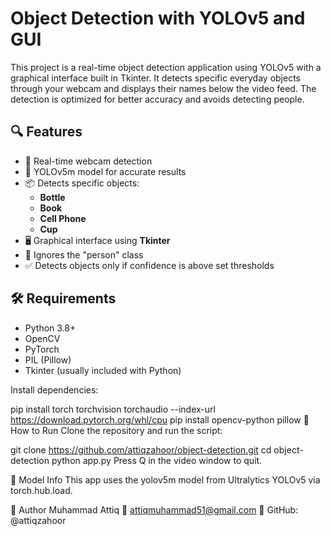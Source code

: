 # Object Detection with YOLOv5 and GUI

This project is a real-time object detection application using YOLOv5 with a graphical interface built in Tkinter. It detects specific everyday objects through your webcam and displays their names below the video feed. The detection is optimized for better accuracy and avoids detecting people.

## 🔍 Features

- 🎥 Real-time webcam detection
- 🧠 YOLOv5m model for accurate results
- 📦 Detects specific objects:
  - **Bottle**
  - **Book**
  - **Cell Phone**
  - **Cup**
- 🖥️ Graphical interface using **Tkinter**
- 🚫 Ignores the "person" class
- ✅ Detects objects only if confidence is above set thresholds

## 🛠 Requirements

- Python 3.8+
- OpenCV
- PyTorch
- PIL (Pillow)
- Tkinter (usually included with Python)

Install dependencies:


pip install torch torchvision torchaudio --index-url https://download.pytorch.org/whl/cpu
pip install opencv-python pillow
🚀 How to Run
Clone the repository and run the script:


git clone https://github.com/attiqzahoor/object-detection.git
cd object-detection
python app.py
Press Q in the video window to quit.

🧠 Model Info
This app uses the yolov5m model from Ultralytics YOLOv5 via torch.hub.load.

👤 Author
Muhammad Attiq
📧 attiqmuhammad51@gmail.com
🐙 GitHub: @attiqzahoor
